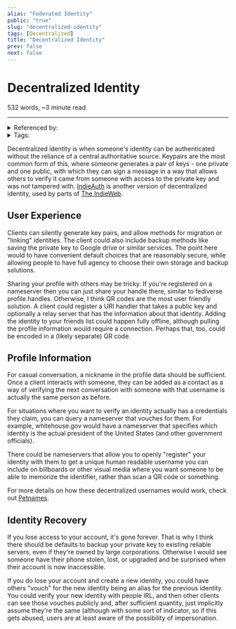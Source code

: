 ```yaml
---
alias: "Federated Identity"
public: "true"
slug: "decentralized-identity"
tags: [Decentralized]
title: "Decentralized Identity"
prev: false
next: false
---
```

<script setup>
import { data } from '../../git.data.ts';
import { useData } from 'vitepress';
const pageData = useData();
</script>
<h1 class="p-name">Decentralized Identity</h1>
<p>532 words, ~3 minute read. <span v-html="data[`site/${pageData.page.value.relativePath}`]" /></p>
<hr/>

<details><summary>Referenced by:</summary><a href="/garden/decentralized-social-media/index.md">Decentralized Social Media</a><a href="/garden/fedi-v2/index.md">Fedi v2</a><a href="/garden/identity/index.md">Identity</a><a href="/garden/incremental-social/index.md">Incremental Social</a><a href="/garden/nostr/index.md">Nostr</a><a href="/garden/weird/index.md">Weird</a></details>

<details><summary>Tags:</summary><a href="/garden/decentralized/index.md">Decentralized</a></details>

Decentralized identity is when someone's identity can be authenticated without the reliance of a central authoritative source. Keypairs are the most common form of this, where someone generates a pair of keys - one private and one public, with which they can sign a message in a way that allows others to verify it came from someone with access to the private key and was not tampered with. [IndieAuth](https://indieweb.org/IndieAuth) is another version of decentralized identity, used by parts of [The IndieWeb](/garden/the-small-web/index.md).

## User Experience

Clients can silently generate key pairs, and allow methods for migration or "linking" identities. The client could also include backup methods like saving the private key to Google drive or similar services. The point here would to have convenient default choices that are reasonably secure, while allowing people to have full agency to choose their own storage and backup solutions.

Sharing your profile with others may be tricky. If you're registered on a nameserver then you can just share your handle there, similar to fediverse profile handles. Otherwise, I think QR codes are the most user friendly solution. A client could register a URI handler that takes a public key and optionally a relay server that has the information about that identity. Adding the identity to your friends list could happen fully offline, although pulling the profile information would require a connection. Perhaps that, too, could be encoded in a (likely separate) QR code.

## Profile Information

For casual conversation, a nickname in the profile data should be sufficient. Once a client interacts with someone, they can be added as a contact as a way of verifying the next conversation with someone with that username is actually the same person as before.

For situations where you want to verify an identity actually has a credentials they claim, you can query a nameserver that vouches for them. For example, whitehouse.gov would have a nameserver that specifies which identity is the actual president of the United States (and other government officials).

There could be nameservers that allow you to openly "register" your identity with them to get a unique human readable username you can include on billboards or other visual media where you want someone to be able to memorize the identifier, rather than scan a QR code or something.

For more details on how these decentralized usernames would work, check out [Petnames](https://spritely.institute/static/papers/petnames.html).

## Identity Recovery

If you lose access to your account, it's gone forever. That is why I think there should be defaults to backup your private key to existing reliable servers, even if they're owned by large corporations. Otherwise I would see someone have their phone stolen, lost, or upgraded and be surprised when their account is now inaccessible.

If you do lose your account and create a new identity, you could have others "vouch" for the new identity being an alias for the previous identity. You could verify your new identity with people IRL, and then other clients can see those vouches publicly and, after sufficient quantity, just implicitly assume they're the same (although with some sort of indicator, so if this gets abused, users are at least aware of the possibility of impersonation.